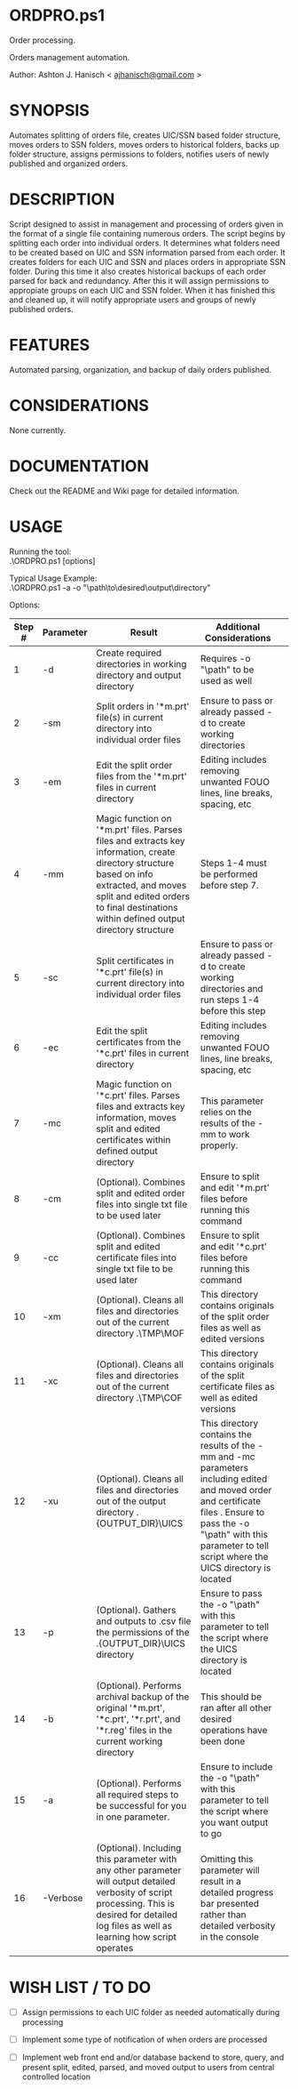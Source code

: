 # **ORDPRO.ps1**  
Order processing.  
  
Orders management automation.  

Author: Ashton J. Hanisch < <ajhanisch@gmail.com> >  
  
# **SYNOPSIS**  
Automates splitting of orders file, creates UIC/SSN based folder structure, moves orders to SSN folders, moves orders to historical folders, backs up folder structure, assigns permissions to folders, notifies users of newly published and organized orders.
  
# **DESCRIPTION**  
Script designed to assist in management and processing of orders given in the format of a single file containing numerous orders. The script begins by splitting each order into individual orders. It determines what folders need to be created based on UIC and SSN information parsed from each order. It creates folders for each UIC and SSN and places orders in appropriate SSN folder. During this time it also creates historical backups of each order parsed for back and redundancy. After this it will assign permissions to appropiate groups on each UIC and SSN folder. When it has finished this and cleaned up, it will notify appropriate users and groups of newly published orders.
    
# **FEATURES**  
Automated parsing, organization, and backup of daily orders published.
      
# **CONSIDERATIONS**  
None currently.
    
# **DOCUMENTATION**  
Check out the README and Wiki page for detailed information.

# **USAGE**  
Running the tool:  
.\ORDPRO.ps1 [options]
  
Typical Usage Example:  
.\ORDPRO.ps1 -a -o "\\path\to\desired\output\directory"
  
Options:   
  
| Step # |  Parameter  |                                                                                                               Result                                                                                                               |                                                                                                     Additional Considerations                                                                                                     |  |
|--------|-------------|------------------------------------------------------------------------------------------------------------------------------------------------------------------------------------------------------------------------------------|-----------------------------------------------------------------------------------------------------------------------------------------------------------------------------------------------------------------------------------|--|
|    1   |    -d       | Create required directories in working directory and output directory                                                                                                                                                              | Requires -o "\\path\" to be used as well                                                                                                                                                                                          |  |
|    2   |    -sm      | Split orders in '*m.prt' file(s) in current directory into individual order files                                                                                                                                                  | Ensure to pass or already passed -d to create working directories                                                                                                                                                                 |  |
|    3   |    -em      | Edit the split order files from the '*m.prt' files in current directory                                                                                                                                                            | Editing includes removing unwanted FOUO lines, line breaks, spacing, etc                                                                                                                                                          |  |
|    4   |    -mm      | Magic function on '*m.prt' files. Parses files and extracts key information, create directory structure based on info extracted, and moves split and edited orders to final destinations within defined output directory structure | Steps 1-4 must be performed before step 7.                                                                                                                                                                                        |  |
|    5   |    -sc      | Split certificates in '*c.prt' file(s) in current directory into individual order files                                                                                                                                            | Ensure to pass or already passed -d to create working directories and run steps 1-4 before this step                                                                                                                              |  |
|    6   |    -ec      | Edit the split certificates from the '*c.prt' files in current directory                                                                                                                                                           | Editing includes removing unwanted FOUO lines, line breaks, spacing, etc                                                                                                                                                          |  |
|    7   |    -mc      | Magic function on '*c.prt' files. Parses files and extracts key information, moves split and edited certificates within defined output directory                                                                                   | This parameter relies on the results of the -mm to work properly.                                                                                                                                                                 |  |
|    8   |    -cm      | (Optional). Combines split and edited order files into single txt file to be used later                                                                                                                                            | Ensure to split and edit '*m.prt' files before running this command                                                                                                                                                               |  |
|    9   |    -cc      | (Optional). Combines split and edited certificate files into single txt file to be used later                                                                                                                                      | Ensure to split and edit '*c.prt' files before running this command                                                                                                                                                               |  |
|   10   |    -xm      | (Optional). Cleans all files and directories out of the current directory .\TMP\MOF                                                                                                                                                | This directory contains originals of the split order files as well as edited versions                                                                                                                                             |  |
|   11   |    -xc      | (Optional). Cleans all files and directories out of the current directory .\TMP\COF                                                                                                                                                | This directory contains originals of the split certificate files as well as edited versions                                                                                                                                       |  |
|   12   |    -xu      | (Optional). Cleans all files and directories out of the output directory .\{OUTPUT_DIR}\UICS                                                                                                                                       | This directory contains the results of the -mm and -mc parameters including edited and moved order and certificate files . Ensure to pass the -o "\\path\" with this parameter to tell script where the UICS directory is located |  |
|   13   |    -p       | (Optional). Gathers and outputs to .csv file the permissions of the .\{OUTPUT_DIR}\UICS directory                                                                                                                                  | Ensure to pass the -o "\\path\" with this parameter to tell the script where the UICS directory is located                                                                                                                        |  |
|   14   |    -b       | (Optional). Performs archival backup of the original '*m.prt', '*c.prt', '*r.prt', and '*r.reg' files in the current working directory                                                                                             | This should be ran after all other desired operations have been done                                                                                                                                                              |  |
|   15   |    -a       | (Optional). Performs all required steps to be successful for you in one parameter.                                                                                                                                                 | Ensure to include the -o "\\path\" with this parameter to tell the script where you want output to go                                                                                                                             |  |
|   16   |    -Verbose | (Optional). Including this parameter with any other parameter will output detailed verbosity of script processing. This is desired for detailed log files as well as learning how script operates                                  | Omitting this parameter will result in a detailed progress bar presented rather than detailed verbosity in the console                                                                                                            |  |



  
# **WISH LIST / TO DO**  
- [ ] Assign permissions to each UIC folder as needed automatically during processing
- [ ] Implement some type of notification of when orders are processed
- [ ] Implement web front end and/or database backend to store, query, and present split, edited, parsed, and moved output to users from central controlled location
  
